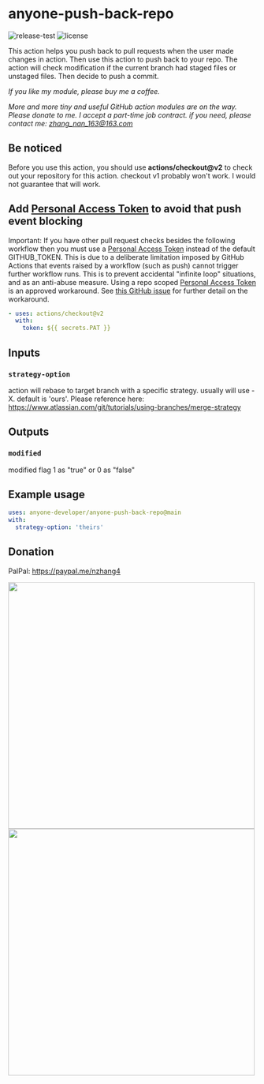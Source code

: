 # anyone-push-back-repo

![release-test](https://github.com/anyone-developer/anyone-push-back-repo/workflows/release-test/badge.svg)
![license](https://badgen.net/github/license/anyone-developer/anyone-push-back-repo)

This action helps you push back to pull requests when the user made changes in action. Then use this action to push back to your repo. The action will check modification if the current branch had staged files or unstaged files. Then decide to push a commit.

*If you like my module, please buy me a coffee.*

*More and more tiny and useful GitHub action modules are on the way. Please donate to me. I accept a part-time job contract. if you need, please contact me: zhang_nan_163@163.com*

## Be noticed

Before you use this action, you should use **actions/checkout@v2** to check out your repository for this action. checkout v1 probably won't work. I would not guarantee that will work.

## Add **[Personal Access Token](https://help.github.com/en/articles/creating-a-personal-access-token-for-the-command-line)** to avoid that push event blocking

Important: If you have other pull request checks besides the following workflow then you must use a [Personal Access Token](https://help.github.com/en/articles/creating-a-personal-access-token-for-the-command-line) instead of the default GITHUB_TOKEN. This is due to a deliberate limitation imposed by GitHub Actions that events raised by a workflow (such as push) cannot trigger further workflow runs. This is to prevent accidental "infinite loop" situations, and as an anti-abuse measure. Using a repo scoped [Personal Access Token](https://help.github.com/en/articles/creating-a-personal-access-token-for-the-command-line) is an approved workaround. See [this GitHub issue](https://github.com/peter-evans/create-pull-request/issues/48) for further detail on the workaround.

```yml
- uses: actions/checkout@v2
  with:
    token: ${{ secrets.PAT }}
```

## Inputs

### `strategy-option`

action will rebase to target branch with a specific strategy. usually will use -X<strategy-option>. default is 'ours'. Please reference here: https://www.atlassian.com/git/tutorials/using-branches/merge-strategy

## Outputs

### `modified`

modified flag 1 as "true" or 0 as "false"

## Example usage

```yml
uses: anyone-developer/anyone-push-back-repo@main
with:
  strategy-option: 'theirs'
```

## Donation

PalPal: https://paypal.me/nzhang4

<img src="https://raw.githubusercontent.com/anyone-developer/anyone-push-back-repo/main/misc/alipay.JPG" width="500">

<img src="https://raw.githubusercontent.com/anyone-developer/anyone-push-back-repo/main/misc/webchat_pay.JPG" width="500">


